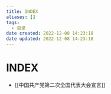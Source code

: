 ```yaml
---
title: INDEX
aliases: []
tags:
  - 目录
date created: 2022-12-08 14:23:18
date updated: 2022-12-08 14:23:18
---
```


# INDEX

- [[中国共产党第二次全国代表大会宣言]]
